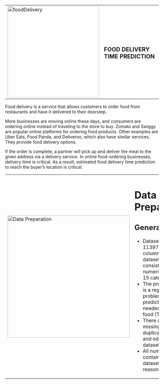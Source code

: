 
</head>
<body>
    <table>
        <tr>
            <td>
                <img src="https://github.com/user-attachments/assets/0be9bd2d-ab66-4511-bf6d-b3364ecda951" alt="foodDelivery" width="300">
            </td>
            <td>
                <h3>FOOD DELIVERY TIME PREDICTION</h3>
            </td>
        </tr>
    </table>
    <p>
        Food delivery is a service that allows customers to order food from restaurants and have it delivered to their doorstep.
    </p>
    <p>
        More businesses are moving online these days, and consumers are ordering online instead of traveling to the store to buy. Zomato and Swiggy are popular online platforms for ordering food products. Other examples are Uber Eats, Food Panda, and Deliveroo, which also have similar services. They provide food delivery options.
    </p>
    <p>
        If the order is complete, a partner will pick up and deliver the meal to the given address via a delivery service. In online food-ordering businesses, delivery time is critical. As a result, estimated food delivery time prediction to reach the buyer’s location is critical.
    </p>
</body>



<table>
  <tr>
    <td>
      <img src="https://github.com/user-attachments/assets/a1e52f9f-77bb-49c1-af99-01db14f0e287" alt="Data Preparation" width="400">
    </td>
    <td>
      <h1>Data Preparation</h1>
      <h2>General Info</h2>
      <ul>
        <li>Dataset consists of 11397 rows and 20 columns. Then the dataset also consists of 5 numerical data and 15 categorical data</li>
        <li>The problem faced is a regression problem, namely predicting the time needed to deliver food (Time taken)</li>
        <li>There are no missing values, duplicated values, and odd data in this dataset</li>
        <li>All numerical values contained in the dataset are quite reasonable</li>
      </ul>
    </td>
  </tr>
</table>




